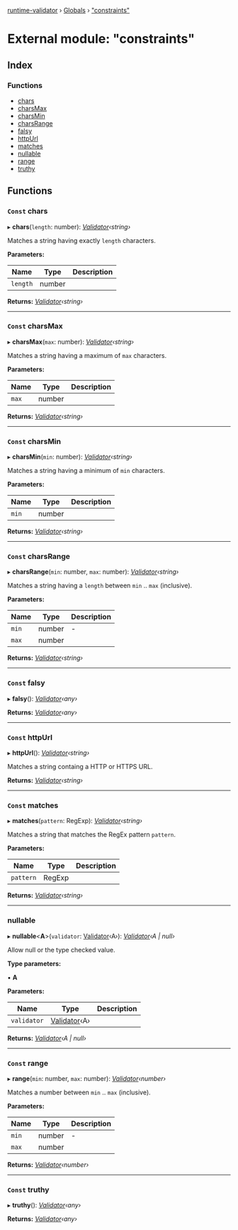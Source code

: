 [runtime-validator](../README.md) › [Globals](../globals.md) › ["constraints"](_constraints_.md)

# External module: "constraints"

## Index

### Functions

* [chars](_constraints_.md#const-chars)
* [charsMax](_constraints_.md#const-charsmax)
* [charsMin](_constraints_.md#const-charsmin)
* [charsRange](_constraints_.md#const-charsrange)
* [falsy](_constraints_.md#const-falsy)
* [httpUrl](_constraints_.md#const-httpurl)
* [matches](_constraints_.md#const-matches)
* [nullable](_constraints_.md#nullable)
* [range](_constraints_.md#const-range)
* [truthy](_constraints_.md#const-truthy)

## Functions

### `Const` chars

▸ **chars**(`length`: number): *[Validator](../classes/_validator_.validator.md)‹string›*

Matches a string having exactly `length` characters.

**Parameters:**

Name | Type | Description |
------ | ------ | ------ |
`length` | number |   |

**Returns:** *[Validator](../classes/_validator_.validator.md)‹string›*

___

### `Const` charsMax

▸ **charsMax**(`max`: number): *[Validator](../classes/_validator_.validator.md)‹string›*

Matches a string having a maximum of `max` characters.

**Parameters:**

Name | Type | Description |
------ | ------ | ------ |
`max` | number |   |

**Returns:** *[Validator](../classes/_validator_.validator.md)‹string›*

___

### `Const` charsMin

▸ **charsMin**(`min`: number): *[Validator](../classes/_validator_.validator.md)‹string›*

Matches a string having a minimum of `min` characters.

**Parameters:**

Name | Type | Description |
------ | ------ | ------ |
`min` | number |   |

**Returns:** *[Validator](../classes/_validator_.validator.md)‹string›*

___

### `Const` charsRange

▸ **charsRange**(`min`: number, `max`: number): *[Validator](../classes/_validator_.validator.md)‹string›*

Matches a string having a `length` between `min` .. `max` (inclusive).

**Parameters:**

Name | Type | Description |
------ | ------ | ------ |
`min` | number | - |
`max` | number |   |

**Returns:** *[Validator](../classes/_validator_.validator.md)‹string›*

___

### `Const` falsy

▸ **falsy**(): *[Validator](../classes/_validator_.validator.md)‹any›*

**Returns:** *[Validator](../classes/_validator_.validator.md)‹any›*

___

### `Const` httpUrl

▸ **httpUrl**(): *[Validator](../classes/_validator_.validator.md)‹string›*

Matches a string containg a HTTP or HTTPS URL.

**Returns:** *[Validator](../classes/_validator_.validator.md)‹string›*

___

### `Const` matches

▸ **matches**(`pattern`: RegExp): *[Validator](../classes/_validator_.validator.md)‹string›*

Matches a string that matches the RegEx pattern `pattern`.

**Parameters:**

Name | Type | Description |
------ | ------ | ------ |
`pattern` | RegExp |   |

**Returns:** *[Validator](../classes/_validator_.validator.md)‹string›*

___

###  nullable

▸ **nullable**<**A**>(`validator`: [Validator](../classes/_validator_.validator.md)‹A›): *[Validator](../classes/_validator_.validator.md)‹A | null›*

Allow null or the type checked value.

**Type parameters:**

▪ **A**

**Parameters:**

Name | Type | Description |
------ | ------ | ------ |
`validator` | [Validator](../classes/_validator_.validator.md)‹A› |   |

**Returns:** *[Validator](../classes/_validator_.validator.md)‹A | null›*

___

### `Const` range

▸ **range**(`min`: number, `max`: number): *[Validator](../classes/_validator_.validator.md)‹number›*

Matches a number between `min` .. `max` (inclusive).

**Parameters:**

Name | Type | Description |
------ | ------ | ------ |
`min` | number | - |
`max` | number |   |

**Returns:** *[Validator](../classes/_validator_.validator.md)‹number›*

___

### `Const` truthy

▸ **truthy**(): *[Validator](../classes/_validator_.validator.md)‹any›*

**Returns:** *[Validator](../classes/_validator_.validator.md)‹any›*
